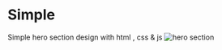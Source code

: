 # Simple
Simple hero section design with html , css &amp; js
![hero section](https://user-images.githubusercontent.com/95019708/187018845-54a1a740-330e-4405-929a-e8e28df53a71.png)

